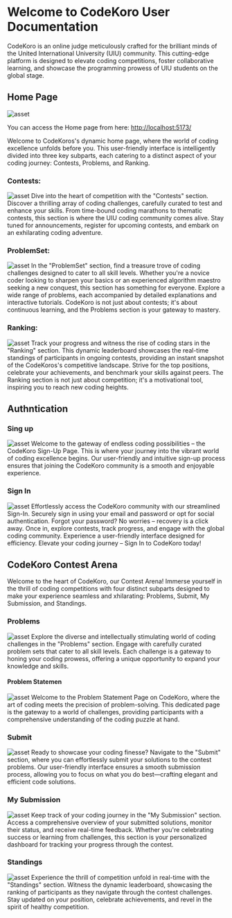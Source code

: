 # Welcome to CodeKoro User Documentation
CodeKoro is an online judge meticulously crafted for the brilliant minds of the United International University (UIU) community. This cutting-edge platform is designed to elevate coding competitions, foster collaborative learning, and showcase the programming prowess of UIU students on the global stage.

## Home Page
![asset](assets/home-page.png)

You can access the Home page from here: [http://localhost:5173/](http://localhost:5173/)

Welcome to CodeKoros's dynamic home page, where the world of coding excellence unfolds before you. This user-friendly interface is intelligently divided into three key subparts, each catering to a distinct aspect of your coding journey: Contests, Problems, and Ranking.

### Contests:
![asset](assets/home-page.png)
Dive into the heart of competition with the "Contests" section. Discover a thrilling array of coding challenges, carefully curated to test and enhance your skills. From time-bound coding marathons to thematic contests, this section is where the UIU coding community comes alive. Stay tuned for announcements, register for upcoming contests, and embark on an exhilarating coding adventure.

### ProblemSet:
![asset](assets/problemset.png)
In the "ProblemSet" section, find a treasure trove of coding challenges designed to cater to all skill levels. Whether you're a novice coder looking to sharpen your basics or an experienced algorithm maestro seeking a new conquest, this section has something for everyone. Explore a wide range of problems, each accompanied by detailed explanations and interactive tutorials. CodeKoro is not just about contests; it's about continuous learning, and the Problems section is your gateway to mastery.

### Ranking:
![asset](assets/ranking.png)
Track your progress and witness the rise of coding stars in the "Ranking" section. This dynamic leaderboard showcases the real-time standings of participants in ongoing contests, providing an instant snapshot of the CodeKoros's competitive landscape. Strive for the top positions, celebrate your achievements, and benchmark your skills against peers. The Ranking section is not just about competition; it's a motivational tool, inspiring you to reach new coding heights.

## Authntication
### Sing up
![asset](assets/signup.png)
Welcome to the gateway of endless coding possibilities – the CodeKoro Sign-Up Page. This is where your journey into the vibrant world of coding excellence begins. Our user-friendly and intuitive sign-up process ensures that joining the CodeKoro community is a smooth and enjoyable experience.

### Sign In
![asset](assets/signin.png)
Effortlessly access the CodeKoro community with our streamlined Sign-In. Securely sign in using your email and password or opt for social authentication. Forgot your password? No worries – recovery is a click away. Once in, explore contests, track progress, and engage with the global coding community. Experience a user-friendly interface designed for efficiency. Elevate your coding journey – Sign In to CodeKoro today!


## CodeKoro Contest Arena

Welcome to the heart of CodeKoro, our Contest Arena! Immerse yourself in the thrill of coding competitions with four distinct subparts designed to make your experience seamless and xhilarating: Problems, Submit, My Submission, and Standings.

### Problems
![asset](assets/contest-arena.png)
Explore the diverse and intellectually stimulating world of coding challenges in the "Problems" section. Engage with carefully curated problem sets that cater to all skill levels. Each challenge is a gateway to honing your coding prowess, offering a unique opportunity to expand your knowledge and skills.

#### Problem Statemen
![asset](assets/detail-problem.png)
Welcome to the Problem Statement Page on CodeKoro, where the art of coding meets the precision of problem-solving. This dedicated page is the gateway to a world of challenges, providing participants with a comprehensive understanding of the coding puzzle at hand.

### Submit
![asset](assets/submit.png)
Ready to showcase your coding finesse? Navigate to the "Submit" section, where you can effortlessly submit your solutions to the contest problems. Our user-friendly interface ensures a smooth submission process, allowing you to focus on what you do best—crafting elegant and efficient code solutions.

### My Submission
![asset](assets/my-submission.png)
Keep track of your coding journey in the "My Submission" section. Access a comprehensive overview of your submitted solutions, monitor their status, and receive real-time feedback. Whether you're celebrating success or learning from challenges, this section is your personalized dashboard for tracking your progress through the contest.

### Standings
![asset](assets/standing.png)
Experience the thrill of competition unfold in real-time with the "Standings" section. Witness the dynamic leaderboard, showcasing the ranking of participants as they navigate through the contest challenges. Stay updated on your position, celebrate achievements, and revel in the spirit of healthy competition.




